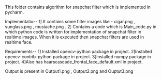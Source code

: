 This folder contains algorithm for snapchat filter which is implemented in pycharm.

Implementatio--
1] It contains some filter images like - cigar.png , sunglass.png , mustache.png .
2] Contains a code which is Main_code.py in which python code is written for implementation of snapchat filter in realtime images.
   When it is executed then snapchat filters are used in realtime face.
   
Requirements--
 1] Installed opencv-python package in project.
 2]Installed opencv-contrib-python package in project.
 3]Installed numpy package in project.
 4]Also has haarscascade_frontal_face_default.xml in project.
 
 Output is present in Output1.png , Output2.png and Ouptut3.png 
